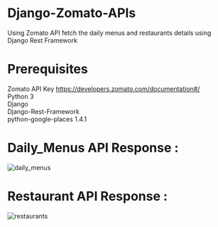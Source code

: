 # Django-Zomato-APIs
Using Zomato API fetch the daily menus and restaurants details using Django Rest Framework

# Prerequisites
 Zomato API Key https://developers.zomato.com/documentation#/<br/>
 Python 3 <br/>
 Django<br/>
 Django-Rest-Framework<br/>
 python-google-places 1.4.1<br/>
 
 # Daily_Menus API Response :
![daily_menus](https://user-images.githubusercontent.com/35187852/45916409-53292a00-be83-11e8-82ef-682febd5a286.png)
 
 # Restaurant API Response :
 ![restaurants](https://user-images.githubusercontent.com/35187852/45916412-6dfb9e80-be83-11e8-9598-b747bf28cb30.png)
 
 
